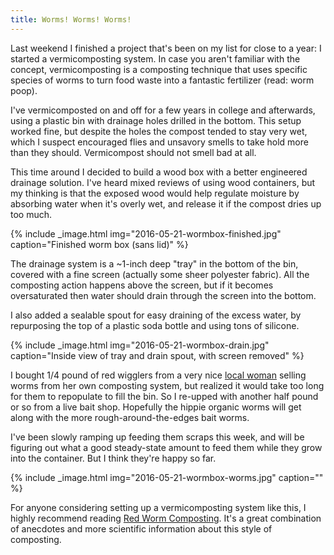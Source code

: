 ```yaml
---
title: Worms! Worms! Worms!
---
```


Last weekend I finished a project that's been on my list for close to a year: 
I started a vermicomposting system. In case you aren't familiar with the concept,
vermicomposting is a composting technique that uses specific species of worms to 
turn food waste into a fantastic fertilizer (read: worm poop). 

I've vermicomposted on and off for a few years in college and afterwards, using a plastic bin with drainage holes drilled in the bottom. This setup worked fine, but 
despite the holes the compost tended to stay very wet, which I suspect encouraged flies and unsavory smells to take hold more than they should. 
Vermicompost should not smell bad at all.


This time around I decided to build a wood box with a better engineered drainage solution. I've heard mixed reviews of using wood containers, but my thinking is that the exposed wood would help regulate moisture by absorbing water when it's overly wet, and release it if the compost dries up too much.

{% include _image.html img="2016-05-21-wormbox-finished.jpg" caption="Finished worm box (sans lid)" %}

The drainage system is a ~1-inch deep "tray" in the bottom of the bin, covered with a fine screen (actually some sheer polyester fabric). All the composting action happens above the screen, but if it becomes oversaturated then water should drain through the screen into the bottom.

I also added a sealable spout for easy draining of the excess water, by repurposing the top of a plastic soda bottle and using tons of silicone. 

{% include _image.html img="2016-05-21-wormbox-drain.jpg" caption="Inside view of tray and drain spout, with screen removed" %}


I bought 1/4 pound of red wigglers from a very nice [local woman](http://www.windycityworms.com/) selling worms from her own composting system, but realized it would take too long for them to repopulate to fill the bin. So I re-upped with another half pound or so from a live bait shop. Hopefully the hippie organic worms will get along with the more rough-around-the-edges bait worms. 

I've been slowly ramping up feeding them scraps this week, and will be figuring out what a good steady-state amount to feed them while they grow into the container. But I think they're happy so far.

{% include _image.html img="2016-05-21-wormbox-worms.jpg" caption="" %}

For anyone considering setting up a vermicomposting system like this, I highly recommend
reading [Red Worm Composting](http://www.redwormcomposting.com/). It's a great combination 
of anecdotes and more scientific information about this style of composting.
